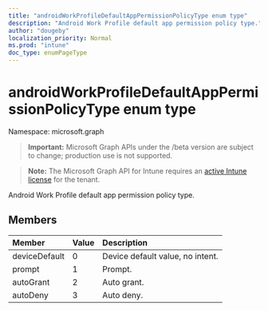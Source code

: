 ```yaml
---
title: "androidWorkProfileDefaultAppPermissionPolicyType enum type"
description: "Android Work Profile default app permission policy type."
author: "dougeby"
localization_priority: Normal
ms.prod: "intune"
doc_type: enumPageType
---
```


# androidWorkProfileDefaultAppPermissionPolicyType enum type

Namespace: microsoft.graph

> **Important:** Microsoft Graph APIs under the /beta version are subject to change; production use is not supported.

> **Note:** The Microsoft Graph API for Intune requires an [active Intune license](https://go.microsoft.com/fwlink/?linkid=839381) for the tenant.

Android Work Profile default app permission policy type.

## Members
|Member|Value|Description|
|:---|:---|:---|
|deviceDefault|0|Device default value, no intent.|
|prompt|1|Prompt.|
|autoGrant|2|Auto grant.|
|autoDeny|3|Auto deny.|



